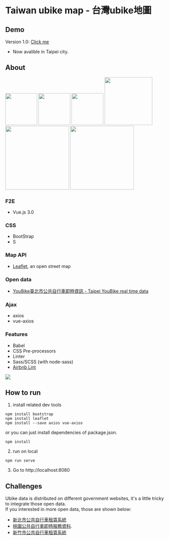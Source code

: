 # Taiwan ubike map - 台灣ubike地圖

## Demo
Version 1.0: [Click me](https://ubikemap.yyisyou.tw/)

- Now avalible in Taipei city.

## About 
<p float="left" margin="10px">
  <img src="https://vuejs.org/images/logo.png" width="100px"> 
  <img src="https://upload.wikimedia.org/wikipedia/commons/thumb/b/b2/Bootstrap_logo.svg/440px-Bootstrap_logo.svg.png" width="100px">
  <img src="https://sass-lang.com/assets/img/logos/logo-b6e1ef6e.svg" width="100px">  
  <img src="https://d33wubrfki0l68.cloudfront.net/7a197cfe44548cc1a3f581152af70a3051e11671/78df8/img/babel.svg" width="150px">
  <img src="https://leafletjs.com/docs/images/logo.png" width="200px">
  <img src="https://data.taipei/img/department.2fd5d7eb.png" width="200px">
</p>

### F2E
* Vue.js 3.0  

### CSS
* BootStrap  
* S

### Map API
* [Leaflet](https://leafletjs.com/examples/quick-start/), an open street map  

### Open data
* [YouBike臺北市公共自行車即時資訊 - Taipei YouBike real time data](https://data.taipei/#/dataset/detail?id=8ef1626a-892a-4218-8344-f7ac46e1aa48)  
### Ajax
* axios
* vue-axios

### Features
* Babel  
* CSS Pre-processors  
* Linter  
* Sass/SCSS (with node-sass)  
* [Airbnb Lint](https://github.com/airbnb/javascript)  
<img src="https://i.imgur.com/A2XaNqc.png"> 

## How to run
1. install related dev tools
```
npm install bootstrap
npm install leaflet
npm install --save axios vue-axios
```
or you can just install dependencies of package.json.
```
npm install
```

2. run on local  
```
npm run serve
```
3. Go to http://localhost:8080

## Challenges
Ubike data is distributed on different government websites, it's a little tricky to integrate those open data.  
If you interested in more open data, those are shown below:  
- [新北市公共自行車租賃系統](https://data.gov.tw/dataset/28318)  
- [桃園公共自行車即時服務資料](https://data.tycg.gov.tw/opendata/datalist/datasetMeta?oid=5ca2bfc7-9ace-4719-88ae-4034b9a5a55c). 
- [新竹市公共自行車租賃系統](http://ipgod.nchc.org.tw/dataset/376580000a-29f955)

